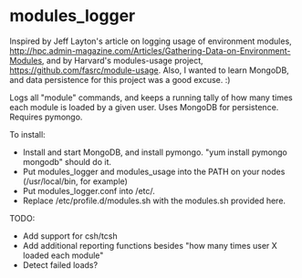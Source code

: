 modules_logger
==========================

Inspired by Jeff Layton's article on logging usage of environment modules,
http://hpc.admin-magazine.com/Articles/Gathering-Data-on-Environment-Modules,
and by Harvard's modules-usage project, https://github.com/fasrc/module-usage.
Also, I wanted to learn MongoDB, and data persistence for this project was
a good excuse. :)

Logs all "module" commands, and keeps a running tally of how many times each
module is loaded by a given user. Uses MongoDB for persistence. Requires pymongo.

To install:
* Install and start MongoDB, and install pymongo. "yum install pymongo mongodb" 
should do it.
* Put modules_logger and modules_usage into the PATH on your nodes (/usr/local/bin, 
for example)
* Put modules_logger.conf into /etc/.
* Replace /etc/profile.d/modules.sh with the modules.sh provided here.

TODO:
* Add support for csh/tcsh
* Add additional reporting functions besides "how many times user X 
loaded each module"
* Detect failed loads?
